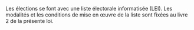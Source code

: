 Les élections se font avec une liste électorale informatisée (LEI).
Les modalités et les conditions de mise en œuvre de la liste sont fixées au livre 2 de la présente loi.